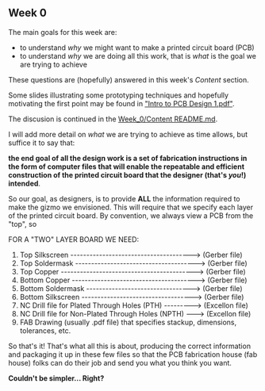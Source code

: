 

## Week 0

The main goals for this week are:

* to understand *why* we might want to make a printed circuit board (PCB)
* to understand *why* we are doing all this work, that is *what* is the goal we are trying to achieve

These questions are (hopefully) answered in this week's *Content* section.

Some slides illustrating some prototyping techniques and hopefully motivating the first point may be found
in ["Intro to PCB Design 1.pdf"](../Week_0_Content/Intro%20to%20PCB%20Design%201.pdf).

The discusion is continued in the [Week_0/Content README.md](../Week_0_Content/README.md).

I will add more detail on *what* we are trying to achieve as time allows, but suffice it to say that:

**the end goal of all the design work is a set of fabrication instructions in the form of computer files that will enable the repeatable and efficient construction of the printed circuit board that the designer (that's *you*!) intended**.

So our goal, as designers, is to provide **ALL** the information required to make the gizmo we envisioned. This will require that we specify each layer of the printed circuit board. By convention, we always view a PCB from the "top", so

FOR A "TWO" LAYER BOARD WE NEED:
1.  Top Silkscreen --------------------------------------> (Gerber file)
2.  Top Soldermask --------------------------------------> (Gerber file)
3.  Top Copper ------------------------------------------> (Gerber file)
4.  Bottom Copper ---------------------------------------> (Gerber file)
5.  Bottom Soldermask ---------------------------------> (Gerber file)
6.  Bottom Silkscreen -----------------------------------> (Gerber file)
7.  NC Drill file for Plated Through Holes (PTH) ---------> (Excellon file)
8.  NC Drill file for Non-Plated Through Holes (NPTH) ---> (Excellon file)
9.  FAB Drawing (usually .pdf file) that specifies stackup, dimensions, tolerances, etc.

So that's it! That's what all this is about, producing the correct information and packaging it up in these few files so that the PCB fabrication house (fab house) folks can do their job and send you what you think you want.

**Couldn't be simpler... Right?**
